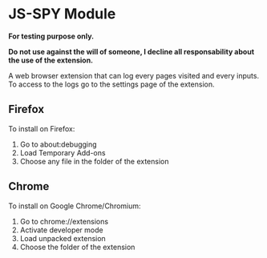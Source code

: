 # JS-SPY Module
**For testing purpose only.**

**Do not use against the will of someone, I decline all responsability about the use of the extension.**

A web browser extension that can log every pages visited and every inputs.
To access to the logs go to the settings page of the extension.
## Firefox
To install on Firefox:
 1. Go to about:debugging
 2. Load Temporary Add-ons
 3. Choose any file in the folder of the extension

## Chrome
To install on Google Chrome/Chromium:
 1. Go to chrome://extensions
 2. Activate developer mode
 3. Load unpacked extension
 4. Choose the folder of the extension

